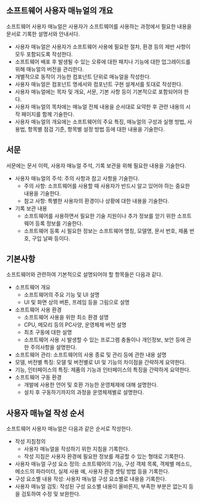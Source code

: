 ## 소프트웨어 사용자 매뉴얼의 개요

소프트웨어 사용자 매뉴얼은 사용자가 소프트웨어를 사용하는 과정에서 필요한 내용을 문서로 기록한 설명서와 안내서다.

- 사용자 매뉴얼은 사용자가 소프트웨어 사용에 필요한 절차, 환경 등의 제반 사항이 모두 포함되도록 작성한다.
- 소프트웨어 배포 후 발생될 수 있는 오류에 대한 패치나 기능에 대한 업그레이드를 위해 매뉴얼의 버전을 관리한다.
- 개별적으로 동작이 가능한 컴포넌트 단위로 매뉴얼을 작성한다.
- 사용자 매뉴얼은 컴포넌트 명세서와 컴포넌트 구현 설계서를 토대로 작성한다.
- 사용자 매뉴얼에는 목차 및 개요, 서문, 기본 사항 등이 기본적으로 포함되어야 한다.
- 사용자 매뉴얼의 목차에는 매뉴얼 전체 내용을 순서대로 요약한 후 관련 내용의 시작 페이지를 함께 기술한다.
- 사용자 매뉴얼의 개요에는 소프트웨어의 주요 특징, 매뉴얼의 구성과 실행 방법, 사용법, 항목별 점검 기준, 항목별 설정 방법 등에 대한 내용을 기술한다.

## 서문

서문에는 문서 이력, 사용자 매뉴얼 주석, 기록 보관을 위해 필요한 내용을 기술한다.

- 사용자 매뉴얼의 주석: 주의 사항과 참고 사항을 기술한다.
  - 주의 사항: 소프트웨어를 사용할 때 사용자가 반드시 알고 있어야 하는 중요한 내용을 기술한다.
  - 참고 사항: 특별한 사용자의 환경이나 상황에 대한 내용을 기술한다.
- 기록 보관 내용
  - 소프트웨어를 사용하면서 필요한 기술 지원이나 추가 정보를 얻기 위한 소프트웨어 등록 정보를 기술한다.
  - 소프트웨어 등록 시 필요한 정보는 소프트웨어 명칭, 모델명, 문서 번호, 제품 번호, 구입 날짜 등이다.
 
## 기본사항

소프트웨어와 관련하여 기본적으로 설명되어야 할 항목들은 다음과 같다.

- 소프트웨어 개요
  - 소프트웨어의 주요 기능 및 UI 설명
  - UI 및 화면 상의 버튼, 프레임 등을 그림으로 설명
- 소프트웨어 사용 환경
  - 소프트웨어 사용을 위한 최소 환경 설명
  - CPU, 메모리 등의 PC사양, 운영체제 버전 설명
  - 최초 구동에 대한 설명
  - 소프트웨어 사용 시 발생할 수 있는 프로그램 충돌이나 개인정보, 보안 등에 관한 주의사항을 설명한다.
- 소프트웨어 관리: 소프트웨어의 사용 종료 및 관리 등에 관한 내용 설명
- 모델, 버전별 특징: 모델 및 버전별로 UI 및 기능의 차이점을 간략하게 요약한다.
- 기능, 인터페이스의 특징: 제품의 기능과 인터페이스의 특징을 간략하게 요약한다.
- 소프트웨어 구동 환경
  - 개발에 사용한 언어 및 호환 가능한 운영체제에 대해 설명한다.
  - 설치 후 구동하기까지의 과정을 운영체제별로 설명한다.
 
## 사용자 매뉴얼 작성 순서

소프트웨어 사용자 매뉴얼은 다음과 같은 순서로 작성한다.

- 작성 지침정의
  - 사용자 매뉴얼을 작성하기 위한 지침을 기록한다.
  - 작성 지침은 사용자 환경에 필요한 정보를 제공할 수 있는 형태로 기록한다.
- 사용자 매뉴얼 구성 요소 정의: 소프트웨어의 기능, 구성 객체 목록, 객체별 메소드, 메소드의 파라미터, 실제 사용 예, 사용자 환경 셋팅 방법 등을 기록한다.
- 구성 요소별 내용 작성: 사용자 매뉴얼 구성 요소별로 내용을 기록한다.
- 사용자 매뉴얼 검토: 작성된 구성 요소별 내용이 올바른지, 부족한 부분은 없는지 등을 검토하여 수정 및 보완한다.
